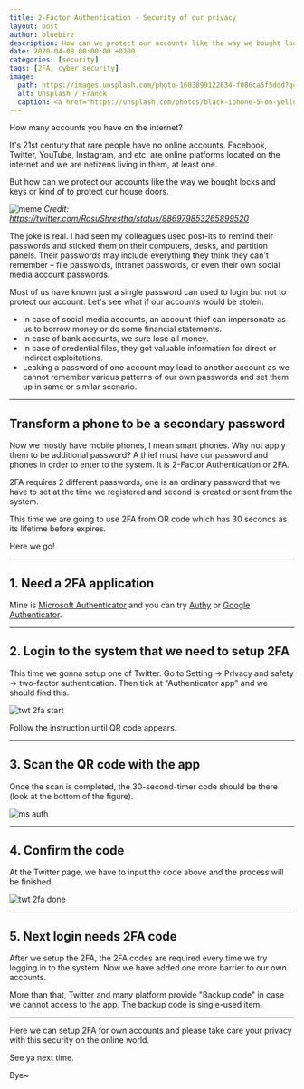```yaml
---
title: 2-Factor Authentication - Security of our privacy
layout: post
author: bluebirz
description: How can we protect our accounts like the way we bought locks and keys or kind of to protect our house doors?
date: 2020-04-08 00:00:00 +0200
categories: [security]
tags: [2FA, cyber security]
image:
  path: https://images.unsplash.com/photo-1603899122634-f086ca5f5ddd?q=80&w=1974&auto=format&fit=crop&ixlib=rb-4.0.3&ixid=M3wxMjA3fDB8MHxwaG90by1wYWdlfHx8fGVufDB8fHx8fA%3D%3D
  alt: Unsplash / Franck
  caption: <a href="https://unsplash.com/photos/black-iphone-5-on-yellow-textile-DoWZMPZ-M9s">Unsplash / Franck</a>
---
```


How many accounts you have on the internet?

It's 21st century that rare people have no online accounts. Facebook, Twitter, YouTube, Instagram, and etc. are online platforms located on the internet and we are netizens living in them, at least one.

But how can we protect our accounts like the way we bought locks and keys or kind of to protect our house doors.

![meme](https://bluebirzdotnet.s3.ap-southeast-1.amazonaws.com/2fa/DE8txt5XcAMpAB5.jpeg)
*Credit: <https://twitter.com/RasuShrestha/status/886979853265899520>*

The joke is real. I had seen my colleagues used post-its to remind their passwords and sticked them on their computers, desks, and partition panels. Their passwords may include everything they think they can't remember – file passwords, intranet passwords, or even their own social media account passwords.

Most of us have known just a single password can used to login but not to protect our account. Let's see what if our accounts would be stolen.

- In case of social media accounts, an account thief can impersonate as us to borrow money or do some financial statements.
- In case of bank accounts, we sure lose all money.
- In case of credential files, they got valuable information for direct or indirect exploitations.
- Leaking a password of one account may lead to another account as we cannot remember various patterns of our own passwords and set them up in same or similar scenario.

---

## Transform a phone to be a secondary password

Now we mostly have mobile phones, I mean smart phones. Why not apply them to be additional password? A thief must have our password and phones in order to enter to the system. It is 2-Factor Authentication or 2FA.

2FA requires 2 different passwords, one is an ordinary password that we have to set at the time we registered and second is created or sent from the system.

This time we are going to use 2FA from QR code which has 30 seconds as its lifetime before expires.

Here we go!

---

## 1. Need a 2FA application

Mine is [Microsoft Authenticator](https://www.microsoft.com/en-us/account/authenticator) and you can try [Authy](https://authy.com/) or [Google Authenticator](https://support.google.com/accounts/answer/1066447).

---

## 2. Login to the system that we need to setup 2FA

This time we gonna setup one of Twitter. Go to Setting → Privacy and safety → two-factor authentication. Then tick at "Authenticator app" and we should find this.

![twt 2fa start](https://bluebirzdotnet.s3.ap-southeast-1.amazonaws.com/2fa/Screen-Shot-2020-04-06-at-22.52.41.png)

Follow the instruction until QR code appears.

---

## 3. Scan the QR code with the app

Once the scan is completed, the 30-second-timer code should be there (look at the bottom of the figure).

![ms auth](https://bluebirzdotnet.s3.ap-southeast-1.amazonaws.com/2fa/IMG_3313_blur.png)

---

## 4. Confirm the code

At the Twitter page, we have to input the code above and the process will be finished.

![twt 2fa done](https://bluebirzdotnet.s3.ap-southeast-1.amazonaws.com/2fa/Screen-Shot-2020-04-06-at-22.57.04.png)

---

## 5. Next login needs 2FA code

After we setup the 2FA, the 2FA codes are required every time we try logging in to the system. Now we have added one more barrier to our own accounts.

More than that, Twitter and many platform provide "Backup code" in case we cannot access to the app. The backup code is single-used item.

---

Here we can setup 2FA for own accounts and please take care your privacy with this security on the online world.

See ya next time.

Bye~
